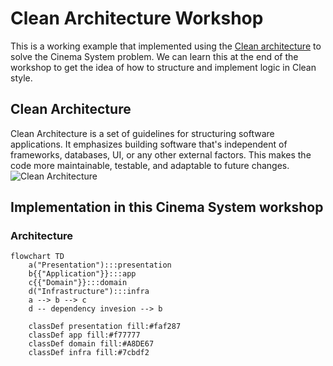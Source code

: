 # Clean Architecture Workshop

This is a working example that implemented using the [Clean architecture](https://blog.cleancoder.com/uncle-bob/2012/08/13/the-clean-architecture.html) to solve the Cinema System problem. We can learn this at the end of the workshop to get the idea of how to structure and implement logic in Clean style.

## Clean Architecture

Clean Architecture is a set of guidelines for structuring software applications. It emphasizes building software that's independent of frameworks, databases, UI, or any other external factors. This makes the code more maintainable, testable, and adaptable to future changes.
![Clean Architecture](https://i.imgur.com/JFrSCwY.jpeg)

## Implementation in this Cinema System workshop

### Architecture

```mermaid
flowchart TD
    a("Presentation"):::presentation
    b{{"Application"}}:::app
    c{{"Domain"}}:::domain
    d("Infrastructure"):::infra
    a --> b --> c
    d -- dependency invesion --> b

    classDef presentation fill:#faf287
    classDef app fill:#f77777
    classDef domain fill:#A8DE67
    classDef infra fill:#7cbdf2
```
